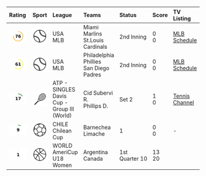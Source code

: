 | Rating                                                                                                                                 | Sport                                                                                                                | League                                         | Teams                                     | Status         | Score    | TV Listing                                                                 |
|:---------------------------------------------------------------------------------------------------------------------------------------|:---------------------------------------------------------------------------------------------------------------------|:-----------------------------------------------|:------------------------------------------|:---------------|:---------|:---------------------------------------------------------------------------|
| <img src="https://raw.githubusercontent.com/BlakeDuncan25/Donut-SVG-Ratings/bac4e4a278175106499642192132b1786a9aec38/76.svg" alt="76"> | <img src="https://raw.githubusercontent.com/BlakeDuncan25/Donut-SVG-Ratings/master/baseball.png" alt="Baseball">     | USA<br>MLB                                     | Miami Marlins<br>St.Louis Cardinals       | 2nd Inning     | 0<br>0   | <a href="https://www.mlb.com/schedule">MLB Schedule</a>                    |
| <img src="https://raw.githubusercontent.com/BlakeDuncan25/Donut-SVG-Ratings/bac4e4a278175106499642192132b1786a9aec38/61.svg" alt="61"> | <img src="https://raw.githubusercontent.com/BlakeDuncan25/Donut-SVG-Ratings/master/baseball.png" alt="Baseball">     | USA<br>MLB                                     | Philadelphia Phillies<br>San Diego Padres | 2nd Inning     | 0<br>0   | <a href="https://www.mlb.com/schedule">MLB Schedule</a>                    |
| <img src="https://raw.githubusercontent.com/BlakeDuncan25/Donut-SVG-Ratings/bac4e4a278175106499642192132b1786a9aec38/17.svg" alt="17"> | <img src="https://raw.githubusercontent.com/BlakeDuncan25/Donut-SVG-Ratings/master/tennis.png" alt="Tennis">         | ATP - SINGLES<br>Davis Cup - Group III (World) | Cid Subervi R.<br>Phillips D.             | Set 2          | 1<br>0   | <a href="https://www.tennischannel.com/en-us/page/home">Tennis Channel</a> |
| <img src="https://raw.githubusercontent.com/BlakeDuncan25/Donut-SVG-Ratings/bac4e4a278175106499642192132b1786a9aec38/9.svg" alt="9">   | <img src="https://raw.githubusercontent.com/BlakeDuncan25/Donut-SVG-Ratings/master/soccer.png" alt="Soccer">         | CHILE<br>Chilean Cup                           | Barnechea<br>Limache                      | 1              | 0<br>0   | -                                                                          |
| <img src="https://raw.githubusercontent.com/BlakeDuncan25/Donut-SVG-Ratings/bac4e4a278175106499642192132b1786a9aec38/1.svg" alt="1">   | <img src="https://raw.githubusercontent.com/BlakeDuncan25/Donut-SVG-Ratings/master/basketball.png" alt="Basketball"> | WORLD<br>AmeriCup U18 Women                    | Argentina<br>Canada                       | 1st Quarter 10 | 13<br>20 | <a href="#N/A"></a>                                                        |